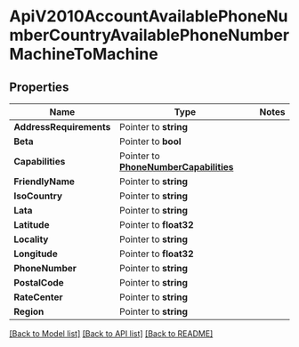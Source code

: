# ApiV2010AccountAvailablePhoneNumberCountryAvailablePhoneNumberMachineToMachine

## Properties
Name | Type | Notes
------------ | ------------- | -------------
**AddressRequirements** | Pointer to **string** | 
**Beta** | Pointer to **bool** | 
**Capabilities** | Pointer to [**PhoneNumberCapabilities**](phone_number_capabilities.md) | 
**FriendlyName** | Pointer to **string** | 
**IsoCountry** | Pointer to **string** | 
**Lata** | Pointer to **string** | 
**Latitude** | Pointer to **float32** | 
**Locality** | Pointer to **string** | 
**Longitude** | Pointer to **float32** | 
**PhoneNumber** | Pointer to **string** | 
**PostalCode** | Pointer to **string** | 
**RateCenter** | Pointer to **string** | 
**Region** | Pointer to **string** | 

[[Back to Model list]](../README.md#documentation-for-models) [[Back to API list]](../README.md#documentation-for-api-endpoints) [[Back to README]](../README.md)


